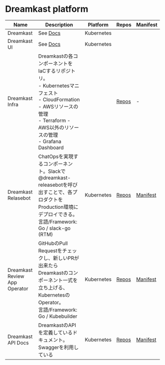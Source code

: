 Dreamkast platform
==================

|Name|Description|Platform|Repos|Manifest|
|----|----|----|----|----|
|Dreamkast|See [Docs](docs/dreamkast.md)|Kubernetes|||
|Dreamkast UI|See [Docs](docs/dreamkast-ui.md)|Kubernetes|||
|Dreamkast Infra|Dreamkastの各コンポーネントをIaCするリポジトリ。<br/>- Kubernetesマニフェスト<br/>- CloudFormation - AWSリソースの管理<br/>- Terraform - AWS以外のリソースの管理<br/>- Grafana Dashboard||[Repos](https://github.com/cloudnativedaysjp/dreamkast-infra)|-|
|Dreamkast Relasebot|ChatOpsを実現するコンポーネント。Slackで@dreamkast-releasebotを呼び出すことで、各プロダクトをProduction環境にデプロイできる。<br/>言語/Framework: Go / slack-go (RTM)|Kubernetes|[Repos](https://github.com/cloudnativedaysjp/dreamkast-releasebot)|[Manifest](https://github.com/cloudnativedaysjp/dreamkast-infra/tree/main/manifests/app/dreamkast-releasebot)|
|Dreamkast Review App Operator|GitHubのPull Requestをチェックし、新しいPRが出来たらDreamkastのコンポーネント一式を立ち上げる、KubernetesのOperator。<br/>言語/Framework: Go / Kubebuilder|Kubernetes|[Repos](https://github.com/cloudnativedaysjp/dreamkast-releasebot)|[Manifest](https://github.com/cloudnativedaysjp/dreamkast-infra/tree/main/manifests/infra/reviewapp-operator)|
|Dreamkast API Docs|DreamkastのAPIを定義しているドキュメント。Swaggerを利用している|Kubernetes|[Repos](https://github.com/cloudnativedaysjp/dreamkast-api-docs)|[Manifest](https://github.com/cloudnativedaysjp/dreamkast-infra/tree/main/manifests/app/dreamkast-api-mock/base)|
